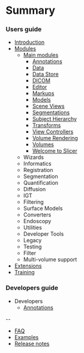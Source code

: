 # Summary

### Users guide

* [Introduction](README.md)
* [Modules](modules/README.md)
  * [Main modules](modules/README.md)
    * [Annotations](modules/annotations/README.md)
    * [Data](modules/data/README.md)
    * [Data Store](modules/data-store/README.md)
    * [DICOM](modules/dicom/README.md)
    * [Editor](modules/editor/README.md)
    * [Markups](modules/markups/README.md)
    * [Models](modules/models/README.md)
    * [Scene Views](modules/scene-views/README.md)
    * [Segmentations](modules/segmentations/README.md)
    * [Subject Hierarchy](modules/subject-hierarchy/README.md)
    * [Transforms](modules/transforms/README.md)
    * [View Controllers](modules/view-controllers/README.md)
    * [Volume Rendering](modules/volume-rendering/README.md)
    * [Volumes](modules/volumes/README.md)
    * [Welcome to Slicer](modules/welcome/README.md)
  * Wizards
  * Informatics
  * Registration
  * Segmentation
  * Quantification
  * Diffusion
  * IGT
  * Filtering
  * Surface Models
  * Converters
  * Endoscopy
  * Utilities
  * Developer Tools
  * Legacy
  * Testing
  * Filter
  * Multi-volume support    
* [Extensions](extensions/README.md)
* [Training](training/README.md)

### Developers guide

* Developers
  * [Annotations](developers/annotations/README.md)

--

* [FAQ](faq.md)
* [Examples](examples.md)
* [Release notes](https://github.com/GitbookIO/gitbook/blob/master/CHANGES.md)
